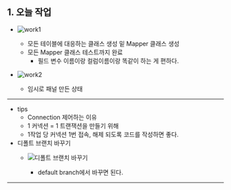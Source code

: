 ## 1. 오늘 작업
- ![work1](https://github.com/user-attachments/assets/1a413118-5a45-443b-a68e-01e83fe8a2ae)

	- 모든 테이블에 대응하는 클래스 생성 밑 Mapper 클래스 생성
	- 모든 Mapper 클래스 테스트까지 완료
		- 필드 변수 이름이랑 컬럼이름이랑 똑같이 하는 게 편하다.
- ![work2](https://github.com/user-attachments/assets/91bb406f-ad97-4f73-968f-16ffdaf3e0a9)

	- 임시로 패널 만든 상태
---
- tips
	- Connection 제어하는 이유
	- 1 커넥션 = 1 트랜잭션을 만들기 위해
	- 1작업 당 커넥션 1번 접속, 해제 되도록 코드를 작성하면 좋다.
- 디폴트 브랜치 바꾸기
	- ![디폴트 브랜치 바꾸기](https://github.com/user-attachments/assets/7f36a5ab-86e7-4064-afb2-5b63ed59426a)

		- default branch에서 바꾸면 된다.

---

